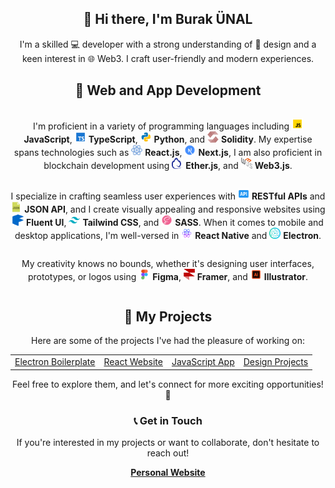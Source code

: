 <!-- Introduction -->
<div align="center">
  <h2>👋 Hi there, I'm Burak ÜNAL</h2>
  <p>I'm a skilled 💻 developer with a strong understanding of 🎨 design and a keen interest in 🌐 Web3. I craft user-friendly and modern experiences.</p>
</div>

<!-- Skills and Technologies -->
<div align="center">
  <h2>🚀 Web and App Development</h2>
  
  <p style="display: inline-block; vertical-align: middle;">
    I'm proficient in a variety of programming languages including 
    <img src="img/javascript.svg" width="18px" height="18px"> <b>JavaScript</b>, 
    <img src="img/typescript.svg" width="18px" height="18px"> <b>TypeScript</b>, 
    <img src="img/python.svg" width="18px" height="18px"> <b>Python</b>, and 
    <img src="img/solidity.svg" width="18px" height="18px"> <b>Solidity</b>.
    My expertise spans technologies such as 
    <img src="img/react.svg" width="18px" height="18px"> <b>React.js</b>, 
    <img src="img/next-js.svg" width="18px" height="18px"> <b>Next.js</b>,
    I am also proficient in blockchain development using
    <img src="img/etherjs.svg" width="18px" height="18px"> <b>Ether.js</b>, and
    <img src="img/web3js.svg" width="18px" height="18px"> <b>Web3.js</b>.
  </p>

  <p style="display: inline-block; vertical-align: middle;">
    I specialize in crafting seamless user experiences with 
    <img src="img/api.png" width="18px" height="18px"> <b>RESTful APIs</b> and 
    <img src="img/json.png" width="18px" height="18px"> <b>JSON API</b>, 
    and I create visually appealing and responsive websites using 
    <img src="img/fluent-ui.svg" width="18px" height="18px"> <b>Fluent UI</b>, 
    <img src="img/tailwind.svg" width="18px" height="18px"> <b>Tailwind CSS</b>, and 
    <img src="img/sass.svg" width="18px" height="18px"> <b>SASS</b>. 
    When it comes to mobile and desktop applications, I'm well-versed in 
    <img src="img/react-native.svg" width="18px" height="18px"> <b>React Native</b> and 
    <img src="img/electron.svg" width="18px" height="18px"> <b>Electron</b>.
  </p>
    
  <p style="display: inline-block; vertical-align: middle;">
    My creativity knows no bounds, whether it's designing user interfaces, prototypes, or logos using
    <img src="img/figma.svg" width="18px" height="18px"> <b>Figma</b>,
    <img src="img/framer.svg" width="18px" height="18px"> <b>Framer</b>, and
    <img src="img/illustrator.svg" width="18px" height="18px"> <b>Illustrator</b>.
  </p>
    
</div>

<!-- Projects Section -->
<div align="center">
  <h2>🚧 My Projects</h2>
  <p>Here are some of the projects I've had the pleasure of working on:</p>
  <table>
    <tr>
      <td><a href="https://github.com/burakunal28/electron-react-fluentui-boilerplate">Electron Boilerplate</a></td>
      <td><a href="https://burakunal28.github.io/lyc">React Website</a></td>
      <td><a href="https://burakunal28.github.io/colorful-notes">JavaScript App</a></td>
      <td><a href="https://www.figma.com/@burakunal">Design Projects</a></td>
    </tr>
  </table>
  <p>Feel free to explore them, and let's connect for more exciting opportunities! 🚀</p>
</div>

<!-- Contact Section -->
<div align="center">
  <h3>📞 Get in Touch</h3>
  <p>If you're interested in my projects or want to collaborate, don't hesitate to reach out!</p>
  <a href="https://linktr.ee/burakunal28"><strong>Personal Website</strong></a>
</div>
